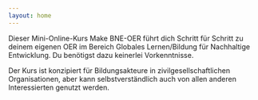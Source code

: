 ```yaml
---
layout: home
---
```


Dieser Mini-Online-Kurs Make BNE-OER führt dich Schritt für Schritt zu deinem eigenen OER im Bereich Globales Lernen/Bildung für Nachhaltige Entwicklung. Du benötigst dazu keinerlei Vorkenntnisse. 

Der Kurs ist konzipiert für Bildungsakteure in zivilgesellschaftlichen Organisationen, aber kann selbstverständlich auch von allen anderen Interessierten genutzt werden.







